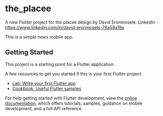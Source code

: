 # the_placee

A new Flutter project for the placee design by David Eronmosele.
LinkedIn - https://www.linkedin.com/in/david-eronmosele-78a59a19a

This is a simple news mobile app.

## Getting Started

This project is a starting point for a Flutter application.

A few resources to get you started if this is your first Flutter project:

- [Lab: Write your first Flutter app](https://docs.flutter.dev/get-started/codelab)
- [Cookbook: Useful Flutter samples](https://docs.flutter.dev/cookbook)

For help getting started with Flutter development, view the
[online documentation](https://docs.flutter.dev/), which offers tutorials,
samples, guidance on mobile development, and a full API reference.
